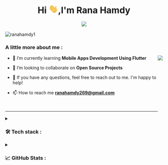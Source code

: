<h1 align="center">Hi <img src="https://raw.githubusercontent.com/ABSphreak/ABSphreak/master/gifs/Hi.gif" width="30px">,I'm Rana Hamdy</h1>
<!--     ***************************************************************************************************************************************** -->
<p align="center">
  <a href="https://github.com/Ratheshan03/readme-typing-svg"><img src="https://readme-typing-svg.herokuapp.com?lines=Flutter+Developer;Aspiring+Learner&center=true&width=500&height=50"></a>
<!--     ***************************************************************************************************************************************** -->
</p>
<p align="left"> <img src="https://komarev.com/ghpvc/?username=ranahamdy1&label=Profile%20views&color=0e75b6&style=flat" alt="ranahamdy1" /> </p>
<h3>A little more about me :</h3>
  <img align="right" widht="300" height="200" src="https://github.com/Adam-pw/Adam-pw/blob/main/animation_500_kxa883sd.gif" />

  
- 🌱 I’m currently learning **Mobile Apps Development Using Flutter**
  
- 👯 I’m looking to collaborate on **Open Source Projects**
  
- 💬 If you have any questions, feel free to reach out to me. I'm happy to help!
- 📫 How to reach me **ranahamdy269@gmail.com**

<br>

---
<!--     ***************************************************************************************************************************************** -->
<details>
<summary>
<h3>🛠 Tech stack : </h3>
</summary>
   <br>

<a href="https://www.flutter.dev" target="_blank"><img height="30" src="https://www.vectorlogo.zone/logos/flutterio/flutterio-icon.svg"></a>
<a href="https://dart.dev/" target="_blank"><img height="30" src="https://upload.wikimedia.org/wikipedia/commons/9/91/Dart-logo-icon.svg"></a>
<a href="https://developer.android.com/studio" target="_blank"><img height="30" src="https://upload.wikimedia.org/wikipedia/commons/e/e3/Android_Studio_Icon_%282014-2019%29.svg"></a>
<a href="https://www.getpostman.com/" target="_blank"><img height="30" src="https://www.vectorlogo.zone/logos/getpostman/getpostman-icon.svg"></a>
<a href="https://firebase.google.com/" target="_blank"><img height="30" src="https://www.vectorlogo.zone/logos/firebase/firebase-icon.svg"></a>
<a href="https://git-scm.com/" target="_blank"><img height="30" src="https://www.vectorlogo.zone/logos/git-scm/git-scm-icon.svg"></a>
<a href="https://www.cprogramming.com/" target="_blank"><img height="30" src="https://upload.wikimedia.org/wikipedia/commons/1/18/C_Programming_Language.svg"></a>
<a href="https://wwwcplusplus.com/" target="_blank"><img height="30" src="https://upload.wikimedia.org/wikipedia/commons/1/18/ISO_C%2B%2B_Logo.svg"></a>
<a href="https://learn.microsoft.com/en-us/dotnet/csharp/" target="_blank"><img height="30" src="https://upload.wikimedia.org/wikipedia/commons/b/bd/Logo_C_sharp.svg"></a>
</details>

<!--     ***************************************************************************************************************************************** -->
<details>
<summary>
  <h3>📈 GitHub Stats : </h3>
</summary>
<br>
<p align="center">
  <a href="[https://github.com/ranahamdy1](https://github.com/ranahamdy1)">
    <img align="center"  height="175px" src="https://github-readme-stats.vercel.app/api?username=ranahamdy1&show_icons=true&hide_border=true&title_color=279EFF&amp&icon_color=279EFF&amp&text_color=FFFFFF&amp&bg_color=272829&count_private=true&include_all_commits=true"/>
  </a>
  <a href="https://github.com/ranahamdy1">
    <img align="center" height="175px"  src="https://github-readme-stats.vercel.app/api/top-langs/?username=ranahamdy1&text_color=FFFFFF&bg_color=272829&title_color=279EFF&langs_count=15&layout=compact&hide_border=true" />

<div align="center" >
  <a href="https://git.io/streak-stats">
    <img src="https://streak-stats.demolab.com?user=%40ranahamdy1&theme=gruvbox-duo&hide_border=true&border_radius=5&date_format=M%20j%5B%2C%20Y%5D&background=272829&stroke=F94C10&ring=F94C10&fire=F94C10&currStreakNum=279EFF&sideNums=279EFF&currStreakLabel=FFFFFF&sideLabels=FFFFFF&dates=FFFFFF&excludeDaysLabel=FFFFFF" alt="GitHub Streak">
</div>
</details>
